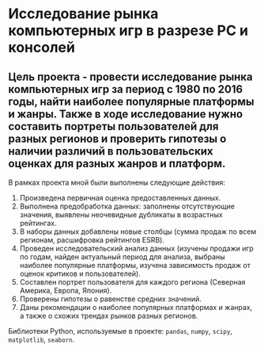 # Исследование рынка компьютерных игр в разрезе PC и консолей
## Цель проекта - провести исследование рынка компьютерных игр за период с 1980 по 2016 годы, найти наиболее популярные платформы и жанры. Также в ходе исследование нужно составить портреты пользователей для разных регионов и проверить гипотезы о наличии различий в пользовательских оценках для разных жанров и платформ.

В рамках проекта мной были выполнены следующие действия:
1. Произведена первичная оценка предоставленных данных.
2. Выполнена предобработка данных: заполнены отсутствующие значения, выявлены неочевидные дубликаты в возрастных рейтингах.
3. В наборы данных добавлены новые столбцы (сумма продаж по всем регионам, расшифровка рейтингов ESRB).
4. Проведен исследовательский анализ данных (изучены продажи игр по годам, найден актуальный период для анализа, выбраны наиболее популярные платформы, изучена зависимость продаж от оценок критиков и пользователей).
5. Составлен портрет пользователя для каждого региона (Северная Америка, Европа, Япония).
6. Проверены гипотезы о равенстве средних значений.
7. Даны рекомендации о наиболее популярных платформах и жанрах, а также о схожих трендах рынков разных регионов.

Библиотеки Python, используемые в проекте: `pandas`, `numpy`, `scipy`, `matplotlib`, `seaborn`.
